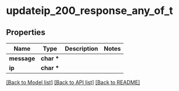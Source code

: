 # updateip_200_response_any_of_t

## Properties
Name | Type | Description | Notes
------------ | ------------- | ------------- | -------------
**message** | **char \*** |  | 
**ip** | **char \*** |  | 

[[Back to Model list]](../README.md#documentation-for-models) [[Back to API list]](../README.md#documentation-for-api-endpoints) [[Back to README]](../README.md)


